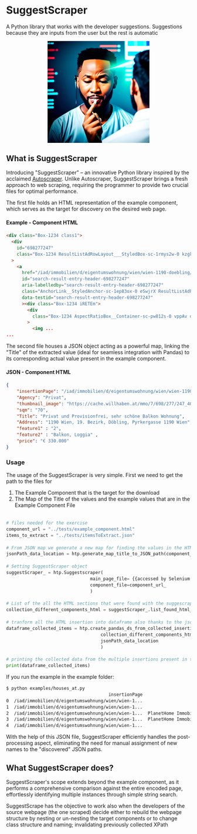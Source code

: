# SuggestScraper
A Python library that works with the developer suggestions. Suggestions because they are inputs from the user but the rest is automatic

<!-- Adjust the width and height attributes as per your desired scale -->
<div style="display: flex; justify-content: center;">
<img src="https://raw.githubusercontent.com/Matti88/suggestscraper/main/.github/images/suggestScraper.jpg" alt="Mental Suggestion" width="55%" height=auto>
</div>

## What is SuggestScraper
Introducing "SuggestScraper" – an innovative Python library inspired by the acclaimed [Autoscraper](https://github.com/alirezamika/autoscraper). Unlike Autoscraper, SuggestScraper brings a fresh approach to web scraping, requiring the programmer to provide two crucial files for optimal performance. 

The first file holds an HTML representation of the example component, which serves as the target for discovery on the desired web page. 

#### Example - Component HTML
```html
<div class="Box-1234 class1">
  <div
    id="698277247"
    class="Box-1234 ResultListAdRowLayout___StyledBox-sc-1rmys2w-0 kzgkLz bwfFNS"
  >
    <a
      href="/iad/immobilien/d/eigentumswohnung/wien/wien-1190-doebling/privat-und-provisionfrei-sehr-schoene-balkon-wohnung-698277247/"
      id="search-result-entry-header-698277247"
      aria-labelledby="search-result-entry-header-698277247"
      class="AnchorLink__StyledAnchor-sc-1ep83ox-0 eSwjrX ResultListAdRowLayout___StyledClientRoutingAnchorLink-sc-1rmys2w-1 bSvKBv"
      data-testid="search-result-entry-header-698277247"
      ><div class="Box-1234 iRETEm">
        <div
          class="Box-1234 AspectRatioBox__Container-sc-pw812s-0 vppAv dSwaIP"
        >
          <img ...
...
```

The second file houses a JSON object acting as a powerful map, linking the "Title" of the extracted value (ideal for seamless integration with Pandas) to its corresponding actual value present in the example component.

#### JSON - Component HTML
```JSON
{    
    "insertionPage": "/iad/immobilien/d/eigentumswohnung/wien/wien-1190-doebling/privat-und-provisionfrei-sehr-schoene-balkon-wohnung-698277247/",
    "Agency": "Privat",
    "thumbnail_image": "https://cache.willhaben.at/mmo/7/698/277/247_40030140_hoved.jpg",
    "sqm": "70",
    "Title": "Privat und Provisionfrei, sehr schöne Balkon Wohnung",
    "Address": "1190 Wien, 19. Bezirk, Döbling, Pyrkergasse 1190 Wien",
    "feature1" : "2",
    "feature2" : "Balkon, Loggia" ,   
    "price": "€ 330.000"
}        
```

### Usage
The usage of the SuggestScraper is very simple. First we need to get the path to the files for 

  1. The Example Component that is the target for the download
  2. The Map of the Title of the values and the example values that are in the Example Component File 

```py

# files needed for the exercise
component_url = "../tests/example_component.html"
items_to_extract = "../tests/itemsToExtract.json"

# From JSON map we generate a new map for finding the values in the HTML code
jsonPath_data_location = htp.generate_map_title_to_JSON_path(component_url_, items_to_extract_ )

# Setting SuggestScraper object
suggestScraper_ = htp.Suggestscraper(
                                main_page_file= {{accessed by Selenium }},
                                component_file=component_url_
                                )

# List of the all the HTML sections that were found with the suggescraper object
collection_different_components_html = suggestScraper_.list_found_html_sections()

# tranform all the HTML insertion into dataframe also thanks to the jsonPath_data_location
dataframe_collected_items = htp.create_pandas_ds_from_collected_insertions(
                                    collection_different_components_html, 
                                    jsonPath_data_location
                                    )

# printing the collected data from the multiple insertions present in the page
print(dataframe_collected_items)

```

If you run the example in the example folder:
```bash
$ python examples/houses_at.py
                                       insertionPage                              Agency                                    thumbnail_image  ... feature1        price                feature2
0  /iad/immobilien/d/eigentumswohnung/wien/wien-1...                      KOI Immobilien  https://cache.willhaben.at/mmo/3/691/616/723_-...  ...        1    € 279.000                     NaN
1  /iad/immobilien/d/eigentumswohnung/wien/wien-1...                      NEW Immobilien  https://cache.willhaben.at/mmo/1/700/412/031_-...  ...        3    € 320.000                     NaN
2  /iad/immobilien/d/eigentumswohnung/wien/wien-1...  PlanetHome Immobilien Austria GmbH  https://cache.willhaben.at/mmo/3/647/027/243_-...  ...        2    € 890.000                Terrasse
3  /iad/immobilien/d/eigentumswohnung/wien/wien-1...  PlanetHome Immobilien Austria GmbH  https://cache.willhaben.at/mmo/7/574/722/427_2...  ...        4  € 2.350.000  Terrasse, Dachterrasse
4  /iad/immobilien/d/eigentumswohnung/wien/wien-1...                     3SI Makler GmbH  https://cache.willhaben.at/mmo/4/694/163/244_6...  ...        1    € 219.000            Dachterrasse
```


With the help of this JSON file, SuggestScraper efficiently handles the post-processing aspect, eliminating the need for manual assignment of new names to the "discovered" JSON paths. 

## What SuggestScraper does?
SuggestScraper's scope extends beyond the example component, as it performs a comprehensive comparison against the entire encoded page, effortlessly identifying multiple instances through simple string search. 

SuggestScrape has the objective to work also when the developers of the source webpage (the one scraped) decide either to rebuild the webpage structure by nesting or un-nesting the target components or to change class structure and naming; invalidating previously collected XPath 

